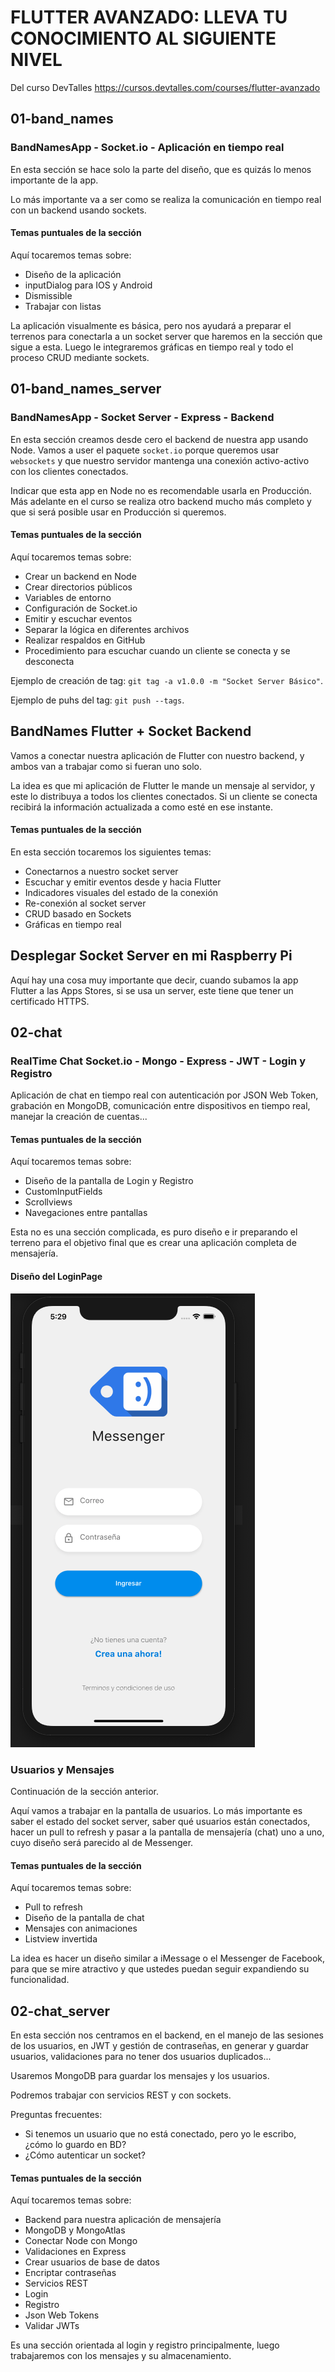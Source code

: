 # FLUTTER AVANZADO: LLEVA TU CONOCIMIENTO AL SIGUIENTE NIVEL

Del curso DevTalles https://cursos.devtalles.com/courses/flutter-avanzado

## 01-band_names

### BandNamesApp - Socket.io - Aplicación en tiempo real

En esta sección se hace solo la parte del diseño, que es quizás lo menos importante de la app.

Lo más importante va a ser como se realiza la comunicación en tiempo real con un backend usando sockets.

#### Temas puntuales de la sección

Aquí tocaremos temas sobre:

- Diseño de la aplicación
- inputDialog para IOS y Android
- Dismissible
- Trabajar con listas

La aplicación visualmente es básica, pero nos ayudará a preparar el terrenos para conectarla a un socket server que haremos en la sección que sigue a esta. Luego le integraremos gráficas en tiempo real y todo el proceso CRUD mediante sockets.

## 01-band_names_server

### BandNamesApp - Socket Server - Express - Backend

En esta sección creamos desde cero el backend de nuestra app usando Node. Vamos a user el paquete `socket.io` porque queremos usar `websockets` y que nuestro servidor mantenga una conexión activo-activo con los clientes conectados.

Indicar que esta app en Node no es recomendable usarla en Producción. Más adelante en el curso se realiza otro backend mucho más completo y que si será posible usar en Producción si queremos.

#### Temas puntuales de la sección

Aquí tocaremos temas sobre:

- Crear un backend en Node
- Crear directorios públicos
- Variables de entorno
- Configuración de Socket.io
- Emitir y escuchar eventos
- Separar la lógica en diferentes archivos
- Realizar respaldos en GitHub
- Procedimiento para escuchar cuando un cliente se conecta y se desconecta

Ejemplo de creación de tag: `git tag -a v1.0.0 -m "Socket Server Básico"`.

Ejemplo de puhs del tag: `git push --tags`.

## BandNames Flutter + Socket Backend

Vamos a conectar nuestra aplicación de Flutter con nuestro backend, y ambos van a trabajar como si fueran uno solo.

La idea es que mi aplicación de Flutter le mande un mensaje al servidor, y este lo distribuya a todos los clientes conectados. Si un cliente se conecta recibirá la información actualizada a como esté en ese instante.

#### Temas puntuales de la sección

En esta sección tocaremos los siguientes temas:

- Conectarnos a nuestro socket server
- Escuchar y emitir eventos desde y hacia Flutter
- Indicadores visuales del estado de la conexión
- Re-conexión al socket server
- CRUD basado en Sockets
- Gráficas en tiempo real

## Desplegar Socket Server en mi Raspberry Pi

Aquí hay una cosa muy importante que decir, cuando subamos la app Flutter a las Apps Stores, si se usa un server, este tiene que tener un certificado HTTPS.


## 02-chat

### RealTime Chat Socket.io - Mongo - Express - JWT - Login y Registro

Aplicación de chat en tiempo real con autenticación por JSON Web Token, grabación en MongoDB, comunicación entre dispositivos en tiempo real, manejar la creación de cuentas...

#### Temas puntuales de la sección

Aquí tocaremos temas sobre:

- Diseño de la pantalla de Login y Registro
- CustomInputFields
- Scrollviews
- Navegaciones entre pantallas

Esta no es una sección complicada, es puro diseño e ir preparando el terreno para el objetivo final que es crear una aplicación completa de mensajería.

#### Diseño del LoginPage

![alt Diseño del LoginPage](./images/01-Chat-LoginPage.png)

### Usuarios y Mensajes

Continuación de la sección anterior.

Aquí vamos a trabajar en la pantalla de usuarios. Lo más importante es saber el estado del socket server, saber qué usuarios están conectados, hacer un pull to refresh y pasar a la pantalla de mensajería (chat) uno a uno, cuyo diseño será parecido al de Messenger.

#### Temas puntuales de la sección

Aquí tocaremos temas sobre:

- Pull to refresh
- Diseño de la pantalla de chat
- Mensajes con animaciones
- Listview invertida

La idea es hacer un diseño similar a iMessage o el Messenger de Facebook, para que se mire atractivo y que ustedes puedan seguir expandiendo su funcionalidad.


## 02-chat_server

En esta sección nos centramos en el backend, en el manejo de las sesiones de los usuarios, en JWT y gestión de contraseñas, en generar y guardar usuarios, validaciones para no tener dos usuarios duplicados...

Usaremos MongoDB para guardar los mensajes y los usuarios.

Podremos trabajar con servicios REST y con sockets.

Preguntas frecuentes:

- Si tenemos un usuario que no está conectado, pero yo le escribo, ¿cómo lo guardo en BD?
- ¿Cómo autenticar un socket?

#### Temas puntuales de la sección

Aquí tocaremos temas sobre:

- Backend para nuestra aplicación de mensajería
- MongoDB y MongoAtlas
- Conectar Node con Mongo
- Validaciones en Express
- Crear usuarios de base de datos
- Encriptar contraseñas
- Servicios REST
- Login
- Registro
- Json Web Tokens
- Validar JWTs

Es una sección orientada al login y registro principalmente, luego trabajaremos con los mensajes y su almacenamiento.